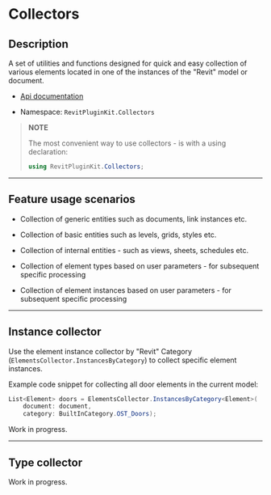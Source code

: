 
# Collectors

## Description

A set of utilities and functions designed for quick and easy collection of various elements located in one of the instances of the "Revit" model or document.

* [Api documentation](https://izchomatik.github.io/RevitPluginKit/api/RevitPluginKit.Collectors.html)

* Namespace: `RevitPluginKit.Collectors`

> **NOTE**
>
> The most convenient way to use collectors - is with a using declaration:
>
> ```c#
>using RevitPluginKit.Collectors;
> ```

***

## Feature usage scenarios

* Collection of generic entities such as documents, link instances etc.

* Collection of basic entities such as levels, grids, styles etc.

* Collection of internal entities - such as views, sheets, schedules etc.

* Collection of element types based on user parameters - for subsequent specific processing

* Collection of element instances based on user parameters - for subsequent specific processing

***

## Instance collector

Use the element instance collector by "Revit" Category (`ElementsCollector.InstancesByCategory`) to collect specific element instances.

Example code snippet for collecting all door elements in the current model:

```cs
List<Element> doors = ElementsCollector.InstancesByCategory<Element>(
    document: document,
    category: BuiltInCategory.OST_Doors);
```

Work in progress.

***

## Type collector

Work in progress.
